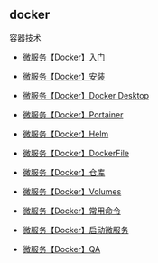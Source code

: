 ## docker

容器技术


* [微服务【Docker】入门]()

* [微服务【Docker】安装]()

* [微服务【Docker】Docker Desktop]()

* [微服务【Docker】Portainer]()

* [微服务【Docker】Helm]()

* [微服务【Docker】DockerFile]()

* [微服务【Docker】仓库]()

* [微服务【Docker】Volumes]()

* [微服务【Docker】常用命令]()

* [微服务【Docker】启动微服务]()

* [微服务【Docker】QA]()


<!-- https://zhuanlan.zhihu.com/p/53260098 -->